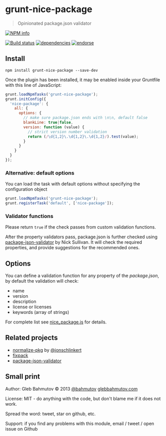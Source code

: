 # grunt-nice-package

> Opinionated package.json validator

[![NPM info][nodei.co]](https://npmjs.org/package/grunt-nice-package)

[![Build status][ci-image]][ci-url]
[![dependencies][dependencies-image]][dependencies-url]
[![endorse][endorse-image]][endorse-url]

## Install

```shell
npm install grunt-nice-package --save-dev
```

Once the plugin has been installed, it may be enabled inside your Gruntfile with this line of JavaScript:

```js
grunt.loadNpmTasks('grunt-nice-package');
grunt.initConfig({
  'nice-package': {
    all: {
      options: {
        // make sure package.json ends with \n\n, default false
        blankLine: true|false,
        version: function (value) {
          // strict version number validation
          return (/\d{1,2}\.\d{1,2}\.\d{1,2}/).test(value);
        }
      }
    }
  }
});
```

### Alternative: default options

You can load the task with default options without specifying
the configuration object

```js
grunt.loadNpmTasks('grunt-nice-package');
grunt.registerTask('default', ['nice-package']);
```

### Validator functions

Please return `true` if the check passes from custom validation functions.

After the property validators pass, package.json is further checked using
[package-json-validator](http://package-json-validator.com/) by Nick Sullivan.
It will check the required properties, and provide suggestions for
the recommended ones.

## Options

You can define a validation function for any property of the *package.json*, by default
the validation will check:

* name
* version
* description
* license or licenses
* keywords (array of strings)

For complete list see
[nice_package.js](https://github.com/bahmutov/grunt-nice-package/blob/master/tasks/nice_package.js#L24) for details.

## Related projects

* [normalize-pkg](https://github.com/jonschlinkert/normalize-pkg) by
[@jonschlinkert](https://twitter.com/jonschlinkert)
* [fixpack](https://github.com/henrikjoreteg/fixpack)
* [package-json-validator](https://github.com/gorillamania/package.json-validator)

## Small print

Author: Gleb Bahmutov &copy; 2013
[@bahmutov](https://twitter.com/bahmutov) [glebbahmutov.com](http://glebbahmutov.com)

License: MIT - do anything with the code, but don't blame me if it does not work.

Spread the word: tweet, star on github, etc.

Support: if you find any problems with this module, email / tweet / open issue on Github

[ci-image]: https://travis-ci.org/bahmutov/grunt-nice-package.png?branch=master
[ci-url]: https://travis-ci.org/bahmutov/grunt-nice-package
[nodei.co]: https://nodei.co/npm/grunt-nice-package.png?downloads=true
[dependencies-image]: https://david-dm.org/bahmutov/grunt-nice-package.png
[dependencies-url]: https://david-dm.org/bahmutov/grunt-nice-package
[endorse-image]: https://api.coderwall.com/bahmutov/endorsecount.png
[endorse-url]: https://coderwall.com/bahmutov
